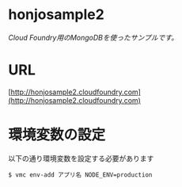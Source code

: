 # honjosample2
*Cloud Foundry用のMongoDBを使ったサンプルです。*

# URL
[http://honjosample2.cloudfoundry.com](http://honjosample2.cloudfoundry.com)

# 環境変数の設定
以下の通り環境変数を設定する必要があります

    $ vmc env-add アプリ名 NODE_ENV=production

